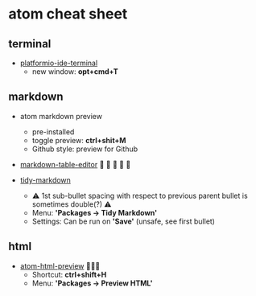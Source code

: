 # atom cheat sheet

## terminal

- [platformio-ide-terminal](https://atom.io/packages/platformio-ide-terminal)
  - new window: **opt+cmd+T**

## markdown

- atom markdown preview
  - pre-installed
  - toggle preview: **ctrl+shit+M**
  - Github style: preview for Github

- [markdown-table-editor](https://atom.io/packages/markdown-table-editor) :beer: :beer: :beer: :beer: :beer:


- [tidy-markdown](https://atom.io/packages/tidy-markdown)
   - :warning: 1st sub-bullet spacing with respect to previous parent bullet is sometimes double(?) :warning:
   - Menu: **'Packages -> Tidy Markdown'**
   - Settings: Can be run on **'Save'** (unsafe, see first bullet)

## html

- [atom-html-preview](https://atom.io/packages/atom-html-preview) :beer::beer::beer:
   - Shortcut: **ctrl+shift+H**
   - Menu: **'Packages -> Preview HTML'**
